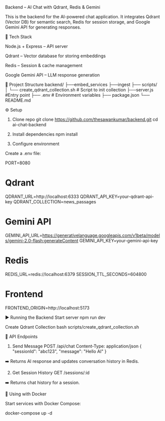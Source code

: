 Backend – AI Chat with Qdrant, Redis & Gemini

This is the backend for the AI-powered chat application.
It integrates Qdrant (Vector DB) for semantic search, Redis for session storage, and Google Gemini API for generating responses.

🚀 Tech Stack

Node.js + Express – API server

Qdrant – Vector database for storing embeddings

Redis – Session & cache management

Google Gemini API – LLM response generation

📂 Project Structure
backend/
├──embed_services
├──ingest
├── scripts/
│ └── create_qdrant_collection.sh # Script to init collection
├──server.js #Entry point
├── .env # Environment variables
├── package.json
└── README.md

⚙️ Setup

1. Clone repo
   git clone https://github.com/thesawankumar/backend.git
   cd ai-chat-backend

2. Install dependencies
   npm install

3. Configure environment

Create a .env file:

PORT=8080

# Qdrant

QDRANT_URL=http://localhost:6333
QDRANT_API_KEY=your-qdrant-api-key
QDRANT_COLLECTION=news_passages

# Gemini API

GEMINI_API_URL=https://generativelanguage.googleapis.com/v1beta/models/gemini-2.0-flash:generateContent
GEMINI_API_KEY=your-gemini-api-key

# Redis

REDIS_URL=redis://localhost:6379
SESSION_TTL_SECONDS=604800

# Frontend

FRONTEND_ORIGIN=http://localhost:5173

▶️ Running the Backend
Start server
npm run dev

Create Qdrant Collection
bash scripts/create_qdrant_collection.sh

📡 API Endpoints

1. Send Message
   POST /api/chat
   Content-Type: application/json
   {
   "sessionId": "abc123",
   "message": "Hello AI"
   }

➡️ Returns AI response and updates conversation history in Redis.

2. Get Session History
   GET /sessions/:id

➡️ Returns chat history for a session.

🐳 Using with Docker

Start services with Docker Compose:

docker-compose up -d
